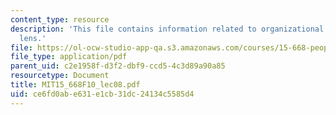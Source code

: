 ```yaml
---
content_type: resource
description: 'This file contains information related to organizational analysis: Cultural
  lens.'
file: https://ol-ocw-studio-app-qa.s3.amazonaws.com/courses/15-668-people-and-organizations-fall-2010/ce6fd0abe631e1cb31dc24134c5585d4_MIT15_668F10_lec08.pdf
file_type: application/pdf
parent_uid: c2e1958f-d3f2-dbf9-ccd5-4c3d89a90a85
resourcetype: Document
title: MIT15_668F10_lec08.pdf
uid: ce6fd0ab-e631-e1cb-31dc-24134c5585d4
---
```

